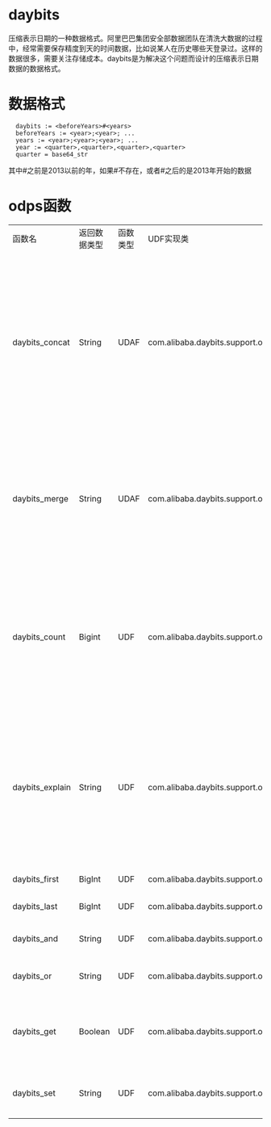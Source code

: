 daybits
=======

压缩表示日期的一种数据格式。阿里巴巴集团安全部数据团队在清洗大数据的过程中，经常需要保存精度到天的时间数据，比如说某人在历史哪些天登录过。这样的数据很多，需要关注存储成本。daybits是为解决这个问题而设计的压缩表示日期数据的数据格式。

数据格式
=======

      daybits := <beforeYears>#<years>
      beforeYears := <year>;<year>; ...
      years := <year>;<year>;<year>; ...
      year := <quarter>,<quarter>,<quarter>,<quarter>
      quarter = base64_str
      
其中#之前是2013以前的年，如果#不存在，或者#之后的是2013年开始的数据

odps函数
=======
<table>
	<tr>
		<td>函数名</td>
		<td>返回数据类型</td>
		<td>函数类型</td>
		<td>UDF实现类</td>
		<td>函数介绍</td>
	</tr>
	<tr>
		<td>daybits_concat</td>
		<td>String</td>
		<td>UDAF</td>
		<td>com.alibaba.daybits.support.odps.udf.DayBitsConcat</td>
		<td>聚合函数，输入参数是日期，返回daybits格式字符串，用于在原始明细数据中构建daybits数据</td>
	</tr>
	<tr>
		<td>daybits_merge</td>
		<td>String</td>
		<td>UDAF</td>
		<td>com.alibaba.daybits.support.odps.udf.DayBitsMerge</td>
		<td>聚合函数，输入参数是daybits数据，返回是合并之后的daybits数据</td>
	</tr>
	<tr>
		<td>daybits_count</td>
		<td>Bigint</td>
		<td>UDF</td>
		<td>com.alibaba.daybits.support.odps.udf.DayBitsCount</td>
		<td>查看daybits数据中存在多少天，输入是daybits数据，可以指定开始和结束时间</td>
	</tr>
	<tr>
		<td>daybits_explain</td>
		<td>String</td>
		<td>UDF</td>
		<td>com.alibaba.daybits.support.odps.udf.DayBitsExplain</td>
		<td>把daybits解析为可读的字符串，输入是daybits数据，可以指定开始和结束时间</td>
	</tr>
	<tr>
		<td>daybits_first</td>
		<td>BigInt</td>
		<td>UDF</td>
		<td>com.alibaba.daybits.support.odps.udf.DayBitsFirst</td>
		<td>返回第日期</td>
	</tr>	
	<tr>
		<td>daybits_last</td>
		<td>BigInt</td>
		<td>UDF</td>
		<td>com.alibaba.daybits.support.odps.udf.DayBitsLast</td>
		<td>返回最后日期</td>
	</tr>
	<tr>
		<td>daybits_and</td>
		<td>String</td>
		<td>UDF</td>
		<td>com.alibaba.daybits.support.odps.udf.DayBitsAnd</td>
		<td>daybits数据的交集</td>
	</tr>
	<tr>
		<td>daybits_or</td>
		<td>String</td>
		<td>UDF</td>
		<td>com.alibaba.daybits.support.odps.udf.DayBitsOr</td>
		<td>dyabits数据的并集</td>
	</tr>
	<tr>
		<td>daybits_get</td>
		<td>Boolean</td>
		<td>UDF</td><td>com.alibaba.daybits.support.odps.udf.DayBitsGet</td>
		<td>判断某个日期在daybits中是否存在</td>
	</tr>
	<tr>
		<td>daybits_set</td>
		<td>String</td>
		<td>UDF</td>
		<td>com.alibaba.daybits.support.odps.udf.DayBitsSet</td>
		<td>设置daybits某一天为true</td>
	</tr>
</table>
